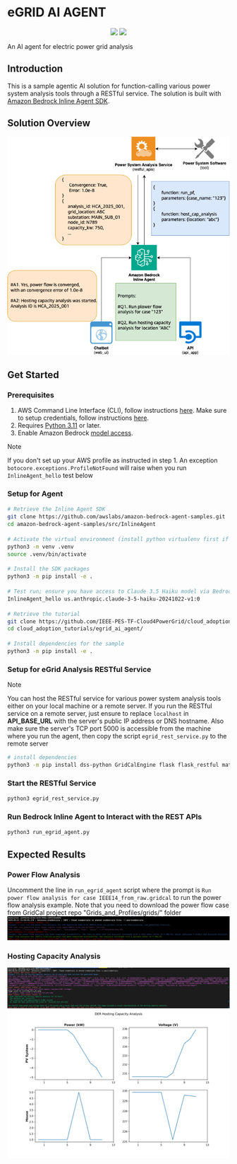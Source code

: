 # eGRID AI AGENT
<p align="center">
  <a href="./README.md/#solution-overview"><img src="https://img.shields.io/badge/AWS-Agentic_AI-orange" /></a>
  <a href="./README.md/#setup-for-agent"><img src="https://img.shields.io/badge/Amazon-Bedrock_Inline_Agent-orange" /></a>
</p>

An AI agent for electric power grid analysis

## Introduction
This is a sample agentic AI solution for function-calling various power system analysis tools through a RESTful service. The solution is built with [Amazon Bedrock Inline Agent SDK](https://github.com/awslabs/amazon-bedrock-agent-samples/tree/main/src/InlineAgent).

## Solution Overview
![soln_overview](img/soln_overview.png?raw=true "Architectural overview for the eGrid Agentic AI")

## Get Started
### Prerequisites

1. AWS Command Line Interface (CLI), follow instructions [here](https://docs.aws.amazon.com/cli/latest/userguide/getting-started-install.html). Make sure to setup credentials, follow instructions [here](https://docs.aws.amazon.com/cli/latest/userguide/getting-started-quickstart.html).
2. Requires [Python 3.11](https://www.python.org/downloads/) or later.
3. Enable Amazon Bedrock [model access](https://docs.aws.amazon.com/bedrock/latest/userguide/model-access.html).

> [!NOTE] 
> If you don't set up your AWS profile as instructed in step 1. An exception `botocore.exceptions.ProfileNotFound` will raise
> when you run `InlineAgent_hello` test below

### Setup for Agent

```bash
# Retrieve the Inline Agent SDK
git clone https://github.com/awslabs/amazon-bedrock-agent-samples.git
cd amazon-bedrock-agent-samples/src/InlineAgent

# Activate the virtual environment (install python virtualenv first if not installed)
python3 -m venv .venv
source .venv/bin/activate

# Install the SDK packages
python3 -m pip install -e .

# Test run; ensure you have access to Claude 3.5 Haiku model via Bedrock
InlineAgent_hello us.anthropic.claude-3-5-haiku-20241022-v1:0

# Retrieve the tutorial
git clone https://github.com/IEEE-PES-TF-Cloud4PowerGrid/cloud_adoption_tutorials.git
cd cloud_adoption_tutorials/egrid_ai_agent/

# Install dependencies for the sample
python3 -m pip install -e .
```

### Setup for eGrid Analysis RESTful Service
> [!NOTE] 
> You can host the RESTful service for various power system analysis tools either on your local machine or a remote server.
> If you run the RESTful service on a remote server, just ensure to replace `localhost` in **API_BASE_URL** with the server's public IP address or DNS hostname. Also make sure the server's TCP port 5000 is accessible from the machine where you run the agent, then copy the script `egrid_rest_service.py` to the remote server


```bash
# install dependencies
python3 -m pip install dss-python GridCalEngine flask flask_restful matplotlib
```


### Start the RESTful Service
```bash
python3 egrid_rest_service.py
```

### Run Bedrock Inline Agent to Interact with the REST APIs
```bash
python3 run_egrid_agent.py
```

## Expected Results
### Power Flow Analysis
Uncomment the line in `run_egrid_agent` script where the prompt is `Run power flow analysis for case IEEE14_from_raw.gridcal` to run the power flow analysis example. Note that you need to download the power flow case from GridCal project repo "Grids_and_Profiles/grids/" folder
![Agent Response PF](img/agent_resp_pf.png?raw=true "Agent Response for Prompt to Run Power Flow Analysis")

### Hosting Capacity Analysis
![Agent Response HCA](img/agent_resp_hca.png?raw=true "Agent Response for Prompt to Run Hosting Capacity Analysis")
![HCA Result](img/hca_res.png?raw=true "Visual Representation of Hosting Capacity Analysis Results")
